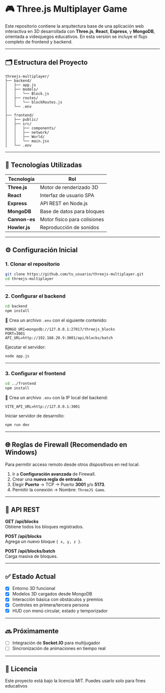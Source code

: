 
# 🎮 Three.js Multiplayer Game

Este repositorio contiene la arquitectura base de una aplicación web interactiva en 3D desarrollada con **Three.js**, **React**, **Express**, y **MongoDB**, orientada a videojuegos educativos. En esta versión se incluye el flujo completo de frontend y backend.

---

## 🗂️ Estructura del Proyecto

```
threejs-multiplayer/
├── backend/
│   ├── app.js
│   ├── models/
│   │   └── Block.js
│   ├── routes/
│   │   └── blockRoutes.js
│   └── .env
│
├── frontend/
│   ├── public/
│   ├── src/
│   │   ├── components/
│   │   ├── network/
│   │   ├── World/
│   │   └── main.jsx
│   └── .env
```

---

## 🚀 Tecnologías Utilizadas

| Tecnología   | Rol                         |
|--------------|------------------------------|
| **Three.js** | Motor de renderizado 3D      |
| **React**    | Interfaz de usuario SPA      |
| **Express**  | API REST en Node.js          |
| **MongoDB**  | Base de datos para bloques   |
| **Cannon-es**| Motor físico para colisiones |
| **Howler.js**| Reproducción de sonidos      |

---

## ⚙️ Configuración Inicial

### 1. Clonar el repositorio

```bash
git clone https://github.com/tu_usuario/threejs-multiplayer.git
cd threejs-multiplayer
```

---

### 2. Configurar el backend

```bash
cd backend
npm install
```

📄 Crea un archivo `.env` con el siguiente contenido:

```env
MONGO_URI=mongodb://127.0.0.1:27017/threejs_blocks
PORT=3001
API_URL=http://192.168.20.9:3001/api/blocks/batch
```

Ejecutar el servidor:

```bash
node app.js
```

---

### 3. Configurar el frontend

```bash
cd ../frontend
npm install
```

📄 Crea un archivo `.env` con la IP local del backend:

```env
VITE_API_URL=http://127.0.0.1:3001
```

Iniciar servidor de desarrollo:

```bash
npm run dev
```

---

## 🌐 Reglas de Firewall (Recomendado en Windows)

Para permitir acceso remoto desde otros dispositivos en red local:

1. Ir a **Configuración avanzada** de Firewall.
2. Crear una **nueva regla de entrada**.
3. Elegir **Puerto** → TCP → Puerto **3001** y/o **5173**.
4. Permitir la conexión → Nombre: `ThreeJS Game`.

---

## 📁 API REST

**GET /api/blocks**  
Obtiene todos los bloques registrados.

**POST /api/blocks**  
Agrega un nuevo bloque `{ x, y, z }`.

**POST /api/blocks/batch**  
Carga masiva de bloques.

---

## ✅ Estado Actual

- [x] Entorno 3D funcional
- [x] Modelos 3D cargados desde MongoDB
- [x] Interacción básica con obstáculos y premios
- [x] Controles en primera/tercera persona
- [x] HUD con menú circular, estado y temporizador

---

## 🔜 Próximamente

- [ ] Integración de **Socket.IO** para multijugador
- [ ] Sincronización de animaciones en tiempo real

---

## 📄 Licencia

Este proyecto está bajo la licencia MIT. Puedes usarlo solo para fines educativos

